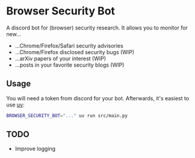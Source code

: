 # Browser Security Bot

A discord bot for (browser) security research. It allows you to monitor for new...
- ...Chrome/Firefox/Safari security advisories
- ...Chrome/Firefox disclosed security bugs (WIP)
- ...arXiv papers of your interest (WIP)
- ...posts in your favorite security blogs (WIP)

## Usage
You will need a token from discord for your bot. Afterwards, it's easiest to use [uv](https://github.com/astral-sh/uv):
```sh
BROWSER_SECURITY_BOT="..." uv run src/main.py
```

## TODO
- Improve logging
